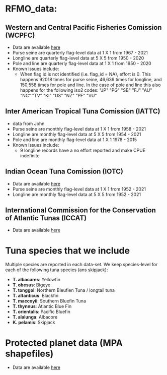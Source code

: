 
# RFMO_data:

## Western and Central Pacific Fisheries Comission (WCPFC)

- Data are available [here](https://www.wcpfc.int/public-domain)
- Purse seine are quarterly flag-level data at 1 X 1 from 1967 - 2021
- Longline are quarterly flag-level data at 5 X 5 from 1950 - 2020
- Pole and line are quarterly flag-level data at 1 X 1 from 1950 - 2020
- Known issues include:
  - When flag id is not identified (i.e. flag_id = NA), effort is 0. This happens 92018 times for purse seine, 46,636 times for longline, and 150,558 times for pole and line. In the case of pole and line this also happens for the following iso2 codes: "JP" "PG" "SB" "FJ" "AU" "NC" "TV" "KI" "US" "NZ" "PF" "VU"



## Inter American Tropical Tuna Comission (IATTC)

- data from John
- Purse seine are monthly flag-level data at 1 X 1 from 1958 - 2021
- Longline are monthly flag-level data at 5 X 5 from 1954 - 2021
- Pole and line are monthly flag-level data at 1 X 1 1978 - 2015
- Known issues include:
    - 9 longline records have a no effort reported and make CPUE indefinite


## Indian Ocean Tuna Comission (IOTC)

- Data are available [here](https://iotc.org/data/datasets)
- Purse seine are monthly flag-level data at 1 X 1 from 1952 - 2021
- Longline are monthly flag-level data at 5 X 5 from 1952 - 2021

## International Commission for the Conservation of Atlantic Tunas (ICCAT)

- Data are available [here](https://www.iccat.int/en/accesingdb.html)

# Tuna species that we include

Multiple species are reported in each data-set. We keep species-level for each of the following tuna species (ans skipjack):

- **T. albacares**: Yellowfin
- **T. obesus**: Bigeye
- **T. tonggol**: Northern Bleufien Tuna / longtail tuna
- **T. altanticus**: Blackfin
- **T. maccoyii**: Southern Bluefin Tuna
- **T. thynnus**: Atlantic Blue Fin
- **T. orientalis**: Pacific Bluefin
- **T. alalunga**: Albacore
- **K. pelamis**: Skipjack


# Protected planet data (MPA shapefiles)

- Data are available [here](https://www.protectedplanet.net/en/thematic-areas/marine-protected-areas)

